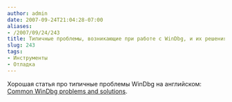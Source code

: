 ```yaml
---
author: admin
date: 2007-09-24T21:04:28-07:00
aliases:
- /2007/09/24/243
title: Типичные проблемы, возникающие при работе с WinDbg, и их решения
slug: 243
tags:
- Инструменты
- Отладка
---
```


Хорошая статья про типичные проблемы WinDbg на английском: [Common WinDbg problems and solutions](http://www.nynaeve.net/?p=164).
